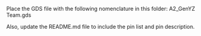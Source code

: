 Place the GDS file with the following nomenclature in this folder: A2_GenYZ Team.gds

Also, update the README.md file to include the pin list and pin description.
